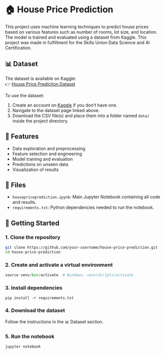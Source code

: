 # 🏠 House Price Prediction

This project uses machine learning techniques to predict house prices based on various features such as number of rooms, lot size, and location. The model is trained and evaluated using a dataset from Kaggle. This project was made in fulfillment for the Skills Union Data Science and AI Certification.

## 📊 Dataset

The dataset is available on Kaggle:  
👉 [House Price Prediction Dataset](https://www.kaggle.com/datasets/zafarali27/house-price-prediction-dataset)

To use the dataset:
1. Create an account on [Kaggle](https://www.kaggle.com/) if you don't have one.
2. Navigate to the dataset page linked above.
3. Download the CSV file(s) and place them into a folder named `data/` inside the project directory.
   
## 📌 Features

- Data exploration and preprocessing
- Feature selection and engineering
- Model training and evaluation
- Predictions on unseen data
- Visualization of results

## 📁 Files

- `housepriceprediction.ipynb`: Main Jupyter Notebook containing all code and results.
- `requirements.txt`: Python dependencies needed to run the notebook.

## 🚀 Getting Started

### 1. Clone the repository

```bash
git clone https://github.com/your-username/house-price-prediction.git
cd house-price-prediction
```
### 2. Create and activate a virtual environment
```python -m venv venv
source venv/bin/activate  # Windows: venv\Scripts\activate
```
### 3. Install dependencies
```
pip install -r requirements.txt
```
### 4. Download the dataset
Follow the instructions in the 📊 Dataset section.

### 5. Run the notebook
```
jupyter notebook
```



